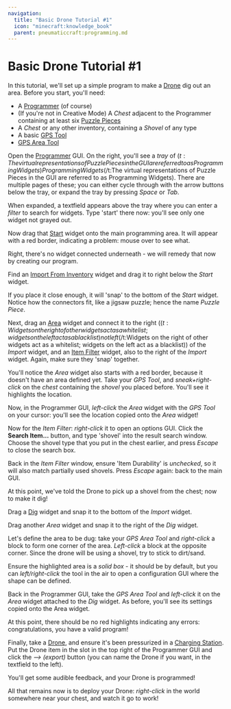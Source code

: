 ```yaml
---
navigation:
  title: "Basic Drone Tutorial #1"
  icon: "minecraft:knowledge_book"
  parent: pneumaticcraft:programming.md
---
```


# Basic Drone Tutorial #1

In this tutorial, we'll set up a simple program to make a [Drone](../drone.md) dig out an area. Before you start, you'll need:


- A [Programmer](./programmer.md) (of course)
- (If you're not in Creative Mode) A *Chest* adjacent to the Programmer containing at least six [Puzzle Pieces](./puzzle_pieces.md) 
- A *Chest* or any other inventory, containing a *Shovel* of any type
- A basic [GPS Tool](../gps_tool.md) 
- [GPS Area Tool](../gps_area_tool.md)

Open the [Programmer](./programmer.md) GUI. On the right, you'll see a *tray* of <Color hex="#880">$(t:The virtual representations of Puzzle Pieces in the GUI are referred to as Programming Widgets)Programming Widgets$(/t:The virtual representations of Puzzle Pieces in the GUI are referred to as Programming Widgets)</Color>. There are multiple pages of these; you can either cycle through with the arrow buttons below the tray, or expand the tray by pressing *Space* or *Tab*.

When expanded, a textfield appears above the tray where you can enter a *filter* to search for widgets. Type 'start' there now: you'll see only one widget not <Color id="gray">grayed</Color> out.

Now drag that [Start](./start.md) widget onto the main programming area. It will appear with a <Color id="dark_red">red border</Color>, indicating a problem: mouse over to see what.

Right, there's no widget connected underneath - we will remedy that now by creating our program.

Find an [Import From Inventory](./inventory_import.md) widget and drag it to right below the *Start* widget.

If you place it close enough, it will 'snap' to the bottom of the *Start* widget. Notice how the connectors fit, like a jigsaw puzzle; hence the name *Puzzle Piece*.

Next, drag an [Area](./area.md) widget and connect it to the right (<Color hex="#880">$(t:Widgets on the right of other widgets act as a whitelist; widgets on the left act as a blacklist)not left$(/t:Widgets on the right of other widgets act as a whitelist; widgets on the left act as a blacklist)</Color>) of the *Import* widget, and an [Item Filter](./item_filter.md) widget, also to the right of the *Import* widget. Again, make sure they 'snap' together.

You'll notice the *Area* widget also starts with a <Color id="dark_red">red border</Color>, because it doesn't have an area defined yet. Take your *GPS Tool*, and *sneak+right-click* on the *chest* containing the *shovel* you placed before. You'll see it highlights the location.

Now, in the Programmer GUI, *left-click* the *Area* widget with the *GPS Tool* on your cursor: you'll see the location copied onto the *Area* widget!

Now for the *Item Filter*: *right-click* it to open an options GUI. Click the **Search Item...** button, and type 'shovel' into the result search window. Choose the shovel type that you put in the chest earlier, and press *Escape* to close the search box.

Back in the *Item Filter* window, ensure 'Item Durability' is *unchecked*, so it will also match partially used shovels. Press *Escape* again: back to the main GUI.

At this point, we've told the Drone to pick up a shovel from the chest; now to make it dig!

Drag a [Dig](./dig.md) widget and snap it to the bottom of the *Import* widget.

Drag another *Area* widget and snap it to the right of the *Dig* widget.

Let's define the area to be dug: take your *GPS Area Tool* and *right-click* a block to form one corner of the area. *Left-click* a block at the opposite corner. Since the drone will be using a shovel, try to stick to dirt/sand.

Ensure the highlighted area is a *solid box* - it should be by default, but you can *left/right-click* the tool in the air to open a configuration GUI where the shape can be defined.

Back in the Programmer GUI, take the *GPS Area Tool* and *left-click* it on the *Area* widget attached to the *Dig* widget. As before, you'll see its settings copied onto the Area widget.

At this point, there should be no red highlights indicating any errors: congratulations, you have a valid program!

Finally, take a [Drone](../drone.md), and ensure it's been pressurized in a [Charging Station](../charging_station.md). Put the Drone item in the slot in the top right of the Programmer GUI and click the *⟶ (export)* button (you can name the Drone if you want, in the textfield to the left).

You'll get some audible feedback, and your Drone is programmed!

All that remains now is to deploy your Drone: *right-click* in the world somewhere near your chest, and watch it go to work!


